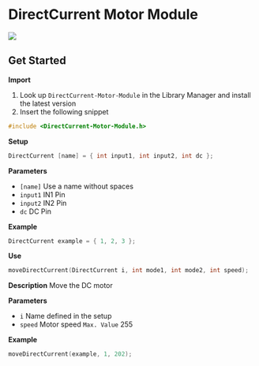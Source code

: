 # DirectCurrent Motor Module

[![](https://img.shields.io/badge/Available_in_the_Arduino_Library_Manager-2ea44f)](https://www.arduino.cc/reference/en/libraries/engine-control/)

## Get Started

**Import**

1. Look up `DirectCurrent-Motor-Module` in the Library Manager and install the latest version
2. Insert the following snippet
 
```ino
#include <DirectCurrent-Motor-Module.h>
```

**Setup**

```ino
DirectCurrent [name] = { int input1, int input2, int dc };
```
**Parameters**

* `[name]` Use a name without spaces
* `input1` IN1 Pin
* `input2` IN2 Pin
* `dc` DC Pin

**Example**

```ino
DirectCurrent example = { 1, 2, 3 };
```

**Use**

```ino
moveDirectCurrent(DirectCurrent i, int mode1, int mode2, int speed);
```

**Description** Move the DC motor

**Parameters**
* `i` Name defined in the setup
* `speed` Motor speed `Max. Value` 255

**Example**

```ino
moveDirectCurrent(example, 1, 202);
```
